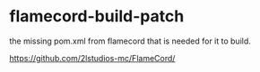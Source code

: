 # flamecord-build-patch
the missing pom.xml from flamecord that is needed for it to build.

https://github.com/2lstudios-mc/FlameCord/
